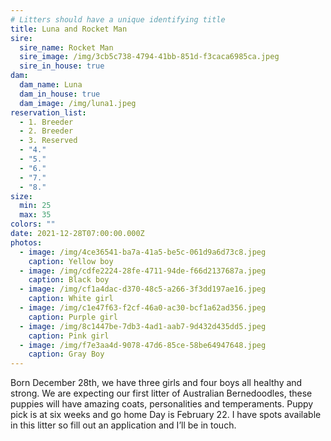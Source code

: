 ```yaml
---
# Litters should have a unique identifying title
title: Luna and Rocket Man
sire:
  sire_name: Rocket Man
  sire_image: /img/3cb5c738-4794-41bb-851d-f3caca6985ca.jpeg
  sire_in_house: true
dam:
  dam_name: Luna
  dam_in_house: true
  dam_image: /img/luna1.jpeg
reservation_list:
  - 1. Breeder
  - 2. Breeder
  - 3. Reserved
  - "4."
  - "5."
  - "6."
  - "7."
  - "8."
size:
  min: 25
  max: 35
colors: ""
date: 2021-12-28T07:00:00.000Z
photos:
  - image: /img/4ce36541-ba7a-41a5-be5c-061d9a6d73c8.jpeg
    caption: Yellow boy
  - image: /img/cdfe2224-28fe-4711-94de-f66d2137687a.jpeg
    caption: Black boy
  - image: /img/cf1a4dac-d370-48c5-a266-3f3dd197ae16.jpeg
    caption: White girl
  - image: /img/c1e47f63-f2cf-46a0-ac30-bcf1a62ad356.jpeg
    caption: Purple girl
  - image: /img/8c1447be-7db3-4ad1-aab7-9d432d435dd5.jpeg
    caption: Pink girl
  - image: /img/f7e3aa4d-9078-47d6-85ce-58be64947648.jpeg
    caption: Gray Boy
---
```

Born December 28th, we have three girls and four boys all healthy and strong. We are expecting our first litter of Australian Bernedoodles, these puppies will have amazing coats, personalities and temperaments. Puppy pick is at six weeks and go home Day is February 22. I have spots available in this litter so fill out an application and I’ll be in touch.
